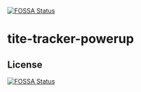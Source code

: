 [![FOSSA Status](https://app.fossa.com/api/projects/git%2Bgithub.com%2Fcadesalaberry%2Ftrello-tracker-powerup.svg?type=shield)](https://app.fossa.com/projects/git%2Bgithub.com%2Fcadesalaberry%2Ftrello-tracker-powerup?ref=badge_shield)

# tite-tracker-powerup

## License
[![FOSSA Status](https://app.fossa.com/api/projects/git%2Bgithub.com%2Fcadesalaberry%2Ftrello-tracker-powerup.svg?type=large)](https://app.fossa.com/projects/git%2Bgithub.com%2Fcadesalaberry%2Ftrello-tracker-powerup?ref=badge_large)